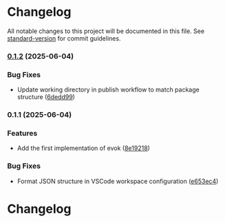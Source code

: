 # Changelog

All notable changes to this project will be documented in this file. See [standard-version](https://github.com/conventional-changelog/standard-version) for commit guidelines.

### [0.1.2](https://github.com/madooei/evok/compare/v0.1.1...v0.1.2) (2025-06-04)


### Bug Fixes

* Update working directory in publish workflow to match package structure ([6dedd99](https://github.com/madooei/evok/commit/6dedd9923c3cd023594dcf2bd4fc8db66c6965db))

### 0.1.1 (2025-06-04)


### Features

* Add the first implementation of evok ([8e19218](https://github.com/madooei/evok/commit/8e192181fae52f1a66e30aa7e4a21c9c2a048197))


### Bug Fixes

* Format JSON structure in VSCode workspace configuration ([e653ec4](https://github.com/madooei/evok/commit/e653ec46bf6a81b167a46655482452b201bed822))

# Changelog
